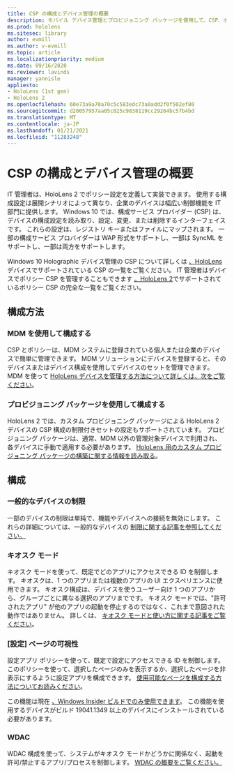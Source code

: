 ```yaml
---
title: CSP の構成とデバイス管理の概要
description: モバイル デバイス管理とプロビジョニング パッケージを使用して、CSP、ポリシー、デバイス管理を構成する方法について説明します。
ms.prod: hololens
ms.sitesec: library
author: evmill
ms.author: v-evmill
ms.topic: article
ms.localizationpriority: medium
ms.date: 09/16/2020
ms.reviewer: lavinds
manager: yannisle
appliesto:
- HoloLens (1st gen)
- HoloLens 2
ms.openlocfilehash: 60e73a9a70a70c5c583edc73a0add2f0f502ef80
ms.sourcegitcommit: d20057957aa05c025c9838119cc29264bc57b4bd
ms.translationtype: MT
ms.contentlocale: ja-JP
ms.lasthandoff: 01/21/2021
ms.locfileid: "11283248"
---
```

# CSP の構成とデバイス管理の概要

IT 管理者は、HoloLens 2 でポリシー設定を定義して実装できます。 使用する構成設定は展開シナリオによって異なり、企業のデバイスは幅広い制御機能を IT 部門に提供します。 Windows 10 では、構成サービス プロバイダー (CSP) は、デバイスの構成設定を読み取り、設定、変更、または削除するインターフェイスです。 これらの設定は、レジストリ キーまたはファイルにマップされます。 一部の構成サービス プロバイダーは WAP 形式をサポートし、一部は SyncML をサポートし、一部は両方をサポートします。

Windows 10 Holographic デバイス管理の CSP について詳しくは [、HoloLens](https://docs.microsoft.com/windows/client-management/mdm/configuration-service-provider-reference#hololens)デバイスでサポートされている CSP の一覧をご覧ください。
IT 管理者はデバイスでポリシー CSP を管理することもできます [。HoloLens 2](https://docs.microsoft.com/windows/client-management/mdm/policy-csps-supported-by-hololens2)でサポートされているポリシー CSP の完全な一覧をご覧ください。

## 構成方法

### MDM を使用して構成する

CSP とポリシーは、MDM システムに登録されている個人または企業のデバイスで簡単に管理できます。 MDM ソリューションにデバイスを登録すると、そのデバイスまたはデバイス構成を使用してデバイスのセットを管理できます。 MDM を使って [HoloLens デバイスを管理する方法について詳しくは、次をご覧ください](hololens-mdm-configure.md)。

### プロビジョニング パッケージを使用して構成する

HoloLens 2 では、カスタム プロビジョニング パッケージによる HoloLens 2 デバイスの CSP 構成の制限付きセットの設定もサポートされています。 プロビジョニング パッケージは、通常、MDM 以外の管理対象デバイスで利用され、各デバイスに手動で適用する必要があります。 [HoloLens 用のカスタム プロビジョニング パッケージの構築に関する情報を読み取る](https://docs.microsoft.com/hololens/hololens-provisioning)。

## 構成

### 一般的なデバイスの制限

一部のデバイスの制限は単純で、機能やデバイスへの接続を無効にします。 これらの詳細については、一般的なデバイスの [制限に関する記事を参照してください。](hololens-common-device-restrictions.md)

### キオスク モード

キオスク モードを使って、既定でどのアプリにアクセスできる ID を制御します。 キオスクは、1 つのアプリまたは複数のアプリの UI エクスペリエンスに使用できます。 キオスク構成は、デバイスを使うユーザー向け 1 つのアプリから、グループごとに異なる選択のアプリまでです。 キオスク モードでは、"許可されたアプリ" が他のアプリの起動を停止するのではなく、これまで意図された動作ではありません。 詳しくは、 [キオスク モードと使い方に関する記事をご覧ください](hololens-kiosk.md)。

### [設定] ページの可視性

設定アプリ ポリシーを使って、既定で設定にアクセスできる ID を制御します。 このポリシーを使って、選択したページのみを表示するか、選択したページを非表示にするように設定アプリを構成できます。 [使用可能なページを構成する方法についてお読みください](settings-uri-list.md)。

この機能は現在 [、Windows Insider ビルドでのみ使用できます](hololens-insider.md)。 この機能を使用するデバイスがビルド 19041.1349 以上のデバイスにインストールされている必要があります。

### WDAC

WDAC 構成を使って、システムがキオスク モードかどうかに関係なく、起動を許可/禁止するアプリ/プロセスを制御します。
[WDAC の概要をご覧ください。](windows-defender-application-control-wdac.md)
